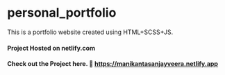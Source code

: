 # personal_portfolio
This is a portfolio website created using HTML+SCSS+JS. 
#### Project Hosted on netlify.com
#### Check out the Project here. :link: https://manikantasanjayveera.netlify.app
